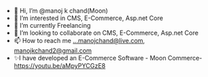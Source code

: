 - 👋 Hi, I’m @manoj k chand(Moon)
- 👀 I’m interested in CMS, E-Commerce, Asp.net Core
- 🌱 I’m currently Freelancing
- 💞️ I’m looking to collaborate on CMS, E-Commerce, Asp.net Core
- 📫 How to reach me ...manojchand@live.com, manojkchand2@gmail.com 
- ✨I have developed an E-Commerce Software - Moon Commerce- https://youtu.be/aMpyPYCGzE8

<!---
manojkchand/manojkchand is a ✨ special ✨ repository because its `README.md` (this file) appears on your GitHub profile.
You can click the Preview link to take a look at your changes.
--->
